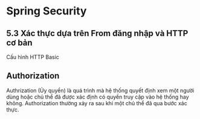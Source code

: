 # Spring Security


## 5.3 Xác thực dựa trên From đăng nhập và HTTP cơ bản
Cấu hình HTTP Basic


## Authorization
Authrization (Ủy quyền) là quá trình mà hệ thống quyết định xem một người dùng hoặc chủ thể đã được xác định có quyền truy cập vào hệ thống hay không. Authorization thường xảy ra sau khi một chủ thể đã qua bước xác thực.
